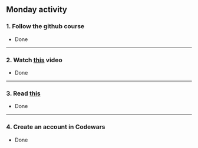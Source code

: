 ## Monday activity

### 1. Follow the github course
- Done

-----
### 2. Watch [this](https://www.youtube.com/watch?v=A37-3lflh8I) video 
- Done 

------
### 3. Read [this](https://developer.mozilla.org/en-US/docs/Learn/JavaScript/First_steps/Math)
- Done

--------
### 4. Create an account in Codewars
- Done